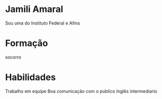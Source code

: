 # Jamili Amaral 

Sou uma do Instituto Federal e Afins

# Formação 

socorro 

# Habilidades

Trabalho em equipe
Boa comunicação com o publico
Inglês intermediario

